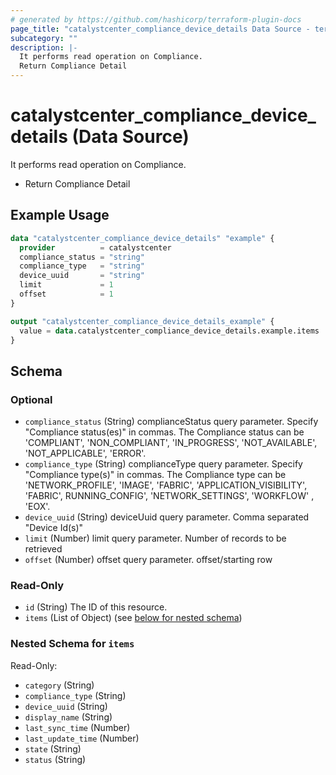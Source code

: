 ```yaml
---
# generated by https://github.com/hashicorp/terraform-plugin-docs
page_title: "catalystcenter_compliance_device_details Data Source - terraform-provider-catalystcenter"
subcategory: ""
description: |-
  It performs read operation on Compliance.
  Return Compliance Detail
---
```


# catalystcenter_compliance_device_details (Data Source)

It performs read operation on Compliance.

- Return Compliance Detail

## Example Usage

```terraform
data "catalystcenter_compliance_device_details" "example" {
  provider          = catalystcenter
  compliance_status = "string"
  compliance_type   = "string"
  device_uuid       = "string"
  limit             = 1
  offset            = 1
}

output "catalystcenter_compliance_device_details_example" {
  value = data.catalystcenter_compliance_device_details.example.items
}
```

<!-- schema generated by tfplugindocs -->
## Schema

### Optional

- `compliance_status` (String) complianceStatus query parameter. Specify "Compliance status(es)" in commas. The Compliance status can be 'COMPLIANT', 'NON_COMPLIANT', 'IN_PROGRESS', 'NOT_AVAILABLE', 'NOT_APPLICABLE', 'ERROR'.
- `compliance_type` (String) complianceType query parameter. Specify "Compliance type(s)" in commas. The Compliance type can be 'NETWORK_PROFILE', 'IMAGE', 'FABRIC', 'APPLICATION_VISIBILITY', 'FABRIC', RUNNING_CONFIG', 'NETWORK_SETTINGS', 'WORKFLOW' , 'EOX'.
- `device_uuid` (String) deviceUuid query parameter. Comma separated "Device Id(s)"
- `limit` (Number) limit query parameter. Number of records to be retrieved
- `offset` (Number) offset query parameter. offset/starting row

### Read-Only

- `id` (String) The ID of this resource.
- `items` (List of Object) (see [below for nested schema](#nestedatt--items))

<a id="nestedatt--items"></a>
### Nested Schema for `items`

Read-Only:

- `category` (String)
- `compliance_type` (String)
- `device_uuid` (String)
- `display_name` (String)
- `last_sync_time` (Number)
- `last_update_time` (Number)
- `state` (String)
- `status` (String)
